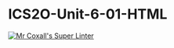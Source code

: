 # ICS2O-Unit-6-01-HTML

[![Mr Coxall's Super Linter](https://github.com/Brayden-Blank/ICS2O-Unit-6-01-HTML/actions/workflows/main.yml/badge.svg)](https://github.com/Brayden-Blank/ICS2O-Unit-6-01-HTML/actions/workflows/main.yml)
